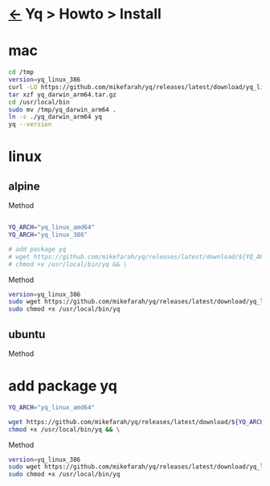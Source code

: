 <head><link rel="stylesheet" href="../../../md.css"/><script src="../../../md.js"></script></head>

[//]: #(Reference)
[Repo_Readme]:    ../README.md

# [&larr;][Repo_Readme] Yq > Howto > Install

# mac
```bash
cd /tmp
version=yq_linux_386
curl -LO https://github.com/mikefarah/yq/releases/latest/download/yq_linux_386
tar xzf yq_darwin_arm64.tar.gz
cd /usr/local/bin
sudo mv /tmp/yq_darwin_arm64 .
ln -s ./yq_darwin_arm64 yq
yq --version
```

# linux 
## alpine

Method
```bash

YQ_ARCH="yq_linux_amd64"
YQ_ARCH="yq_linux_386"

# add package yq
# wget https://github.com/mikefarah/yq/releases/latest/download/${YQ_ARCH} -O /usr/local/bin/yq && \
# chmod +x /usr/local/bin/yq && \
```

Method
```bash
version=yq_linux_386
sudo wget https://github.com/mikefarah/yq/releases/latest/download/yq_linux_amd64 -O /usr/local/bin/yq
sudo chmod +x /usr/local/bin/yq
```


## ubuntu

Method

# add package yq
```bash
YQ_ARCH="yq_linux_amd64"

wget https://github.com/mikefarah/yq/releases/latest/download/${YQ_ARCH} -O /usr/local/bin/yq && \
chmod +x /usr/local/bin/yq && \
```

Method
```bash
version=yq_linux_386
sudo wget https://github.com/mikefarah/yq/releases/latest/download/yq_linux_amd64 -O /usr/local/bin/yq
sudo chmod +x /usr/local/bin/yq
```


